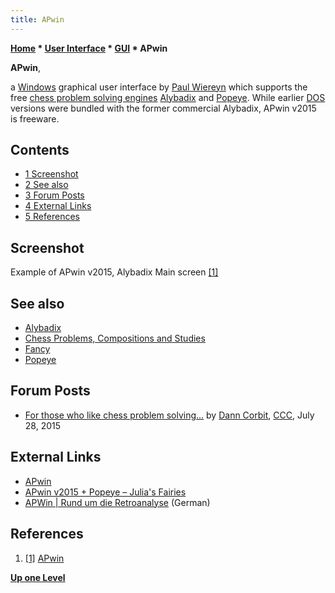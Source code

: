 ```yaml
---
title: APwin
---
```

**[Home](Home "Home") * [User Interface](User_Interface "User Interface") * [GUI](GUI "GUI") * APwin**

**APwin**,

a [Windows](Windows "Windows") graphical user interface by [Paul Wiereyn](Paul_Wiereyn "Paul Wiereyn") which supports the free [chess problem solving engines](Category:Problem "Category:Problem") [Alybadix](Alybadix "Alybadix") and [Popeye](Popeye "Popeye").
While earlier [DOS](MS-DOS "MS-DOS") versions were bundled with the former commercial Alybadix, APwin v2015 is freeware.

## Contents

- [1 Screenshot](#screenshot)
- [2 See also](#see-also)
- [3 Forum Posts](#forum-posts)
- [4 External Links](#external-links)
- [5 References](#references)

## Screenshot

[](https://alybadix.000webhostapp.com/apwin.htm#1)
Example of APwin v2015, Alybadix Main screen <a id="cite-note-1" href="#cite-ref-1">[1]</a>

## See also

- [Alybadix](Alybadix "Alybadix")
- [Chess Problems, Compositions and Studies](Chess_Problems,_Compositions_and_Studies "Chess Problems, Compositions and Studies")
- [Fancy](index.php?title=Fancy&action=edit&redlink=1 "Fancy (page does not exist)")
- [Popeye](Popeye "Popeye")

## Forum Posts

- [For those who like chess problem solving...](http://www.talkchess.com/forum/viewtopic.php?t=57106) by [Dann Corbit](Dann_Corbit "Dann Corbit"), [CCC](CCC "CCC"), July 28, 2015

## External Links

- [APwin](https://alybadix.000webhostapp.com/apwin.htm)
- [APwin v2015 + Popeye – Julia's Fairies](http://juliasfairies.com/apwin-v2015-popeye/)
- [APWin | Rund um die Retroanalyse](http://www.thbrand.de/tag/apwin/) (German)

## References

1. <a id="cite-ref-1" href="#cite-note-1">[1]</a> [APwin](https://alybadix.000webhostapp.com/apwin.htm)

**[Up one Level](GUI "GUI")**

